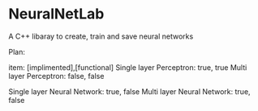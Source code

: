 # NeuralNetLab
A C++ libaray to create, train and save neural networks

Plan:

item: [implimented],[functional]
Single layer Perceptron: true, true
Multi layer Perceptron: false, false

Single layer Neural Network: true, false
Multi layer Neural Network: true, false